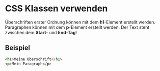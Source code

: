 # CSS Klassen verwenden
Überschriften erster Ordnung können mit dem **h1**-Element erstellt werden. Paragraphen können mit dem **p**-Element erstellt werden. Der Text steht zwischen dem **Start-** und **End-Tag**!

## Beispiel

```html
<h1>Meine Überschrift</h1>
<p>Mein Paragraph</p>
```
